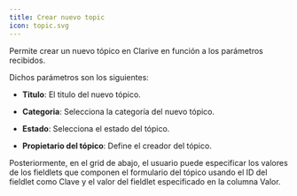 ```yaml
---
title: Crear nuevo topic
icon: topic.svg
---
```


Permite crear un nuevo tópico en Clarive en función a los parámetros recibidos.

Dichos parámetros son los siguientes:

- **Titulo**: El titulo del nuevo tópico.

- **Categoria**: Selecciona la categoría del nuevo tópico.

- **Estado**: Selecciona el estado del tópico.

- **Propietario del tópico**: Define el creador del tópico.

Posteriormente, en el grid de abajo, el usuario puede especificar los valores de los fieldlets que componen el formulario del tópico usando el ID del fieldlet como Clave y el valor del fieldlet especificado en la columna Valor.

